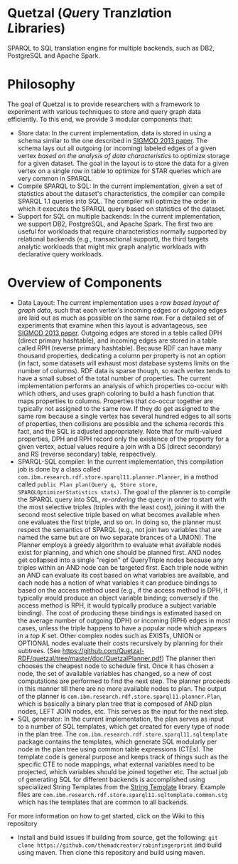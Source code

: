Quetzal (*Que*ry Tran*z*l*a*tion *L*ibraries)
=======

SPARQL to SQL translation engine for multiple backends, such as DB2, PostgreSQL and Apache Spark.   

# Philosophy
The goal of Quetzal is to provide researchers with a framework to experiment with various techniques to store and query graph data efficiently.  To this end, we provide 3 modular components that:
* Store data:  In the current implementation, data is stored in using a schema similar to the one described in [SIGMOD 2013 paper](http://dl.acm.org/citation.cfm?id=2463718).  The schema lays out all outgoing (or incoming) labeled edges of a given vertex *based on the analysis of data characteristics* to optimize storage for a given dataset.  The goal in the layout is to store the data for a given vertex on a single row in table to optimize for STAR queries which are very common in SPARQL.  
* Compile SPARQL to SQL:  In the current implementation, given a set of statistics about the dataset's characteristics, the compiler can compile SPARQL 1.1 queries into SQL.  The compiler will optimize the order in which it executes the SPARQL query based on statistics of the dataset.
* Support for SQL on multiple backends:  In the current implementation, we support DB2, PostgreSQL, and Apache Spark.  The first two are useful for workloads that require characteristics normally supported by relational backends (e.g., transactional support), the third targets analytic workloads that might mix graph analytic workloads with declarative query workloads. 

# Overview of Components
* Data Layout:  The current implementation uses a *row based layout of graph data*, such that each vertex's incoming edges or outgoing edges are laid out as much as possible on the same row.  For a detailed set of experiments that examine when this layout is advantageous, see [SIGMOD 2013 paper](http://dl.acm.org/citation.cfm?id=2463718).  Outgoing edges are stored in a table called DPH (direct primary hashtable), and incoming edges are stored in a table called RPH (reverse primary hashtable).  Because RDF can have many thousand properties, dedicating a column per property is not an option (in fact, some datasets will exhaust most database systems limits on the number of columns).  RDF data is sparse though, so each vertex tends to have a small subset of the total number of properties.  The current implementation performs an analysis of which properties co-occur with which others, and uses graph coloring to build a hash function that maps properties to columns.  Properties that co-occur together are typically not assigned to the same row.  If they do get assigned to the same row because a single vertex has several hundred edges to all sorts of properties, then collisions are possible and the schema records this fact, and the SQL is adjusted appropriately.  Note that for multi-valued properties, DPH and RPH record only the existence of the property for a given vertex, actual values require a join with a DS (direct secondary) and RS (reverse secondary) table, respectively.
* SPARQL-SQL compiler:  In the current implementation, this compilation job is done by a class called ``com.ibm.research.rdf.store.sparql11.planner.Planner``, in a method called ``public Plan plan(Query q, Store store, SPARQLOptimizerStatistics stats)``.  The goal of the planner is to compile the SPARQL query into SQL, *re-ordering* the query in order to start with the most selective triples (triples with the least cost), joining it with the second most selective triple based on what becomes available when one evaluates the first triple, and so on.  In doing so, the planner must respect the semantics of SPARQL (e.g., not join two variables that are named the same but are on two separate brances of a UNION).  The Planner employs a greedy algorithm to evaluate what available nodes exist for planning, and which one should be planned first.  AND nodes get collapsed into a single "region" of QueryTriple nodes because any triples within an AND node can be targeted first.  Each triple node within an AND can evaluate its cost based on what variables are available, and each node has a notion of what variables it can produce bindings to based on the access method used (e.g., if the access method is DPH, it typically would produce an object variable binding; conversely if the access method is RPH, it would typically produce a subject variable binding).  The cost of producing these bindings is estimated based on the average number of outgoing (DPH) or incoming (RPH) edges in most cases, unless the triple happens to have a popular node which appears in a *top K* set.  Other complex nodes such as EXISTs, UNION or OPTIONAL nodes evaluate their costs recursively by planning for their subtrees. (See https://github.com/Quetzal-RDF/quetzal/tree/master/doc/QuetzalPlanner.pdf)  The planner then chooses the cheapest node to schedule first.  Once it has chosen a node, the set of available variables has changed, so a new of cost computations are performed to find the next step.  The planner proceeds in this manner till there are no more available nodes to plan.  The output of the planner is ``com.ibm.research.rdf.store.sparql11.planner.Plan``, which is basically a binary plan tree that is composed of AND plan nodes, LEFT JOIN nodes, etc.  This serves as the input for the next step.
* SQL generator:  In the current implementation, the plan serves as input to a number of SQL templates, which get created for every type of node in the plan tree.  The ``com.ibm.research.rdf.store.sparql11.sqltemplate`` package contains the templates, which generate SQL modularly per node in the plan tree using common table expressions (CTEs).  The template code is general purpose and keeps track of things such as the specific CTE to node mappings, what external variables need to be projected, which variables should be joined together etc.  The actual job of generating SQL for different backends is accomplished using specialized String Templates from the [String Template](http://www.stringtemplate.org) library.  Example files are ``com.ibm.research.rdf.store.sparql11.sqltemplate.common.stg`` which has the templates that are common to all backends.

For more information on how to get started, click on the Wiki to this repository

* Install and build issues
If building from source, get the following:
``git clone https://github.com/themadcreator/rabinfingerprint`` and build using maven.
Then clone this repository and build using maven.




